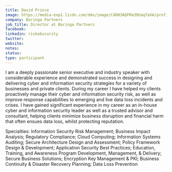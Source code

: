 ```yaml
---
title: David Prince
image: https://media-exp1.licdn.com/dms/image/C4D03AQFMa39UaqTaVA/profile-displayphoto-shrink_800_800/0?e=1597276800&v=beta&t=-4_3BUaN1PJVtrydQ86o0bbybXaDmh4hO8xMuhNaRH4
company: Baringa Partners
job_title: Director at Baringa Partners
facebook: 
linkedin: riskobscurity
twitter: 
website:
notes:
status: 
type: participant
---
```


I am a deeply passionate senior executive and industry speaker with considerable experience and demonstrated success in designing and delivering cyber and information security strategies for a variety of businesses and private clients. During my career I have helped my clients proactively manage their cyber and information security risk, as well as improve response capabilities to emerging and live data loss incidents and crises. I have gained significant experience in my career as an in-house cyber and information security leader as well as a trusted advisor and consultant, helping clients minimize business disruption and financial harm that often ensues data loss, whilst protecting reputation.

Specialties: Information Security Risk Management; Business Impact Analysis; Regulatory Compliance; Cloud Computing; Information Systems Auditing; Secure Architecture Design and Assessment; Policy Framework Design & Development; Application Security Best Practices; Education, Training, and Awareness Program Development, Management, & Delivery; Secure Business Solutions; Encryption Key Management & PKI; Business Continuity & Disaster Recovery Planning; Data Loss Prevention 